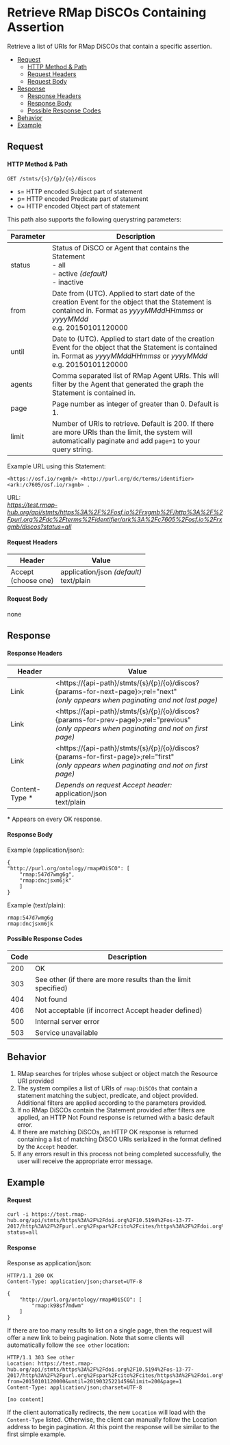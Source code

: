 # Retrieve RMap DiSCOs Containing Assertion
Retrieve a list of URIs for RMap DiSCOs that contain a specific assertion.

* [Request](#request)
  * [HTTP Method & Path](#http-method--path)
  * [Request Headers](#request-headers)
  * [Request Body](#request-body)
* [Response](#response)
  * [Response Headers](#response-headers)
  * [Response Body](#response-body)
  * [Possible Response Codes](#possible-response-codes)
* [Behavior](#behavior)
* [Example](#example)

## Request

#### HTTP Method & Path
```
GET /stmts/{s}/{p}/{o}/discos
```
* s= HTTP encoded Subject part of statement
* p= HTTP encoded Predicate part of statement
* o= HTTP encoded Object  part of statement

This path also supports the following querystring parameters:

| Parameter| Description |
|------|----|
|status| Status of DiSCO or Agent that contains the Statement<br>- all<br>- active _(default)_<br>- inactive |
| from | Date from (UTC). Applied to start date of the creation Event for the object that the Statement is contained in. Format as _yyyyMMddHHmmss_ or _yyyyMMdd_ <br>e.g. 20150101120000|
|until | Date to (UTC). Applied to start date of the creation Event for the object that the Statement is contained in. Format as _yyyyMMddHHmmss_ or _yyyyMMdd_ <br>e.g. 20150101120000|
|agents| Comma separated list of RMap Agent URIs. This will filter by the Agent that generated the graph the Statement is contained in.|
| page | Page number as integer of greater than 0. Default is 1.|
| limit | Number of URIs to retrieve. Default is 200. If there are more URIs than the limit, the system will automatically paginate and add `page=1` to your query string.

Example URL using this Statement:
```
<https://osf.io/rxgmb/> <http://purl.org/dc/terms/identifier> <ark:/c7605/osf.io/rxgmb> .
```
URL:<br>
 _https://test.rmap-hub.org/api/stmts/https%3A%2F%2Fosf.io%2Frxgmb%2F/http%3A%2F%2Fpurl.org%2Fdc%2Fterms%2Fidentifier/ark%3A%2Fc7605%2Fosf.io%2Frxgmb/discos?status=all_

#### Request Headers
| Header | Value |
|---------|------|
| Accept <br> (choose one) | application/json _(default)_<br>text/plain|
 
#### Request Body
none

## Response
#### Response Headers
| Header | Value |
|---------|------|
| Link | &#60;https://{api-path}/stmts/{s}/{p}/{o}/discos?{params-for-next-page}>;rel="next"<br>_(only appears when paginating and not last page)_ |
| Link | &#60;https://{api-path}/stmts/{s}/{p}/{o}/discos?{params-for-prev-page}>;rel="previous" <br>_(only appears when paginating and not on first page)_ |
|Link| &#60;https://{api-path}/stmts/{s}/{p}/{o}/discos?{params-for-first-page}>;rel="first" <br>_(only appears when paginating and not on first page)_ |
| Content-Type * | _Depends on request Accept header:_<br>application/json<br>text/plain |

\* Appears on every OK response.

#### Response Body
Example (application/json):
```
{
"http://purl.org/ontology/rmap#DiSCO": [
    "rmap:547d7wmg6g",
    "rmap:dncjsxm6jk"
    ]
}
```
Example (text/plain):
```
rmap:547d7wmg6g
rmap:dncjsxm6jk
```

#### Possible Response Codes
| Code| Description |
|---------|------|
| 200| OK|
| 303 | See other (if there are more results than the limit specified) |
| 404| Not found |
| 406| Not acceptable (if incorrect Accept header defined) |
| 500| Internal server error|
| 503| Service unavailable|

## Behavior
1.  RMap searches for triples whose subject or object match the Resource URI provided
2. The system compiles a list of URIs of `rmap:DiSCOs` that contain a statement matching the subject, predicate, and object provided. Additional filters are applied according to the parameters provided.
3. If no RMap DiSCOs contain the Statement provided after filters are applied, an HTTP Not Found response is returned with a basic default error.
4. If there are matching DiSCOs, an HTTP OK response is returned containing a list of matching DiSCO URIs serialized in the format defined by the `Accept` header.
5. If any errors result in this process not being completed successfully, the user will receive the appropriate error message.

## Example

#### Request
```
curl -i https://test.rmap-hub.org/api/stmts/https%3A%2F%2Fdoi.org%2F10.5194%2Fos-13-77-2017/http%3A%2F%2Fpurl.org%2Fspar%2Fcito%2Fcites/https%3A%2F%2Fdoi.org%2F10.1029%2F2005gl022751/discos?status=all
```

#### Response
Response as application/json:
```
HTTP/1.1 200 OK
Content-Type: application/json;charset=UTF-8

{
    "http://purl.org/ontology/rmap#DiSCO": [
        "rmap:k98sf7mdwm"
    ]
}
```
If there are too many results to list on a single page, then the request will offer a new link to being pagination. Note that some clients will automatically follow the `see other` location:
```
HTTP/1.1 303 See other
Location: https://test.rmap-hub.org/api/stmts/https%3A%2F%2Fdoi.org%2F10.5194%2Fos-13-77-2017/http%3A%2F%2Fpurl.org%2Fspar%2Fcito%2Fcites/https%3A%2F%2Fdoi.org%2F10.1029%2F2005gl022751/discos?from=20150101120000&until=20190325221459&limit=200&page=1
Content-Type: application/json;charset=UTF-8

[no content]
```
If the client automatically redirects, the new `Location` will load with the `Content-Type` listed. Otherwise, the client can manually follow the Location address to begin pagination. At this point the response will be similar to the first simple example.
